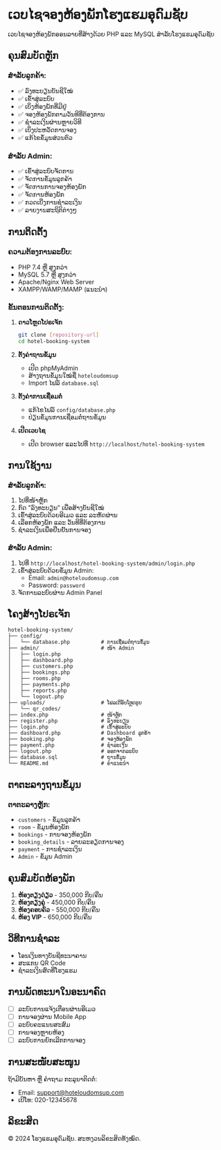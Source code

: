 # ເວບໄຊຈອງຫ້ອງພັກໂຮງແຮມອຸດົມຊັບ

ເວບໄຊຈອງຫ້ອງພັກອອນລາຍທີ່ສ້າງດ້ວຍ PHP ແລະ MySQL ສຳລັບໂຮງແຮມອຸດົມຊັບ

## ຄຸນສົມບັດຫຼັກ

### ສຳລັບລູກຄ້າ:
- ✅ ລົງທະບຽນບັນຊີໃໝ່
- ✅ ເຂົ້າສູ່ລະບົບ
- ✅ ເບິ່ງຫ້ອງພັກທີ່ມີຢູ່
- ✅ ຈອງຫ້ອງພັກຕາມວັນທີທີ່ຕ້ອງການ
- ✅ ຊຳລະເງິນຜ່ານຫຼາຍວິທີ
- ✅ ເບິ່ງປະຫວັດການຈອງ
- ✅ ແກ້ໄຂຂໍ້ມູນສ່ວນຕົວ

### ສຳລັບ Admin:
- ✅ ເຂົ້າສູ່ລະບົບຈັດການ
- ✅ ຈັດການຂໍ້ມູນລູກຄ້າ
- ✅ ຈັດການການຈອງຫ້ອງພັກ
- ✅ ຈັດການຫ້ອງພັກ
- ✅ ກວດເບີ່ງການຊຳລະເງິນ
- ✅ ລາຍງານສະຖິຕິຕ່າງໆ

## ການຕິດຕັ້ງ

### ຄວາມຕ້ອງການລະບົບ:
- PHP 7.4 ຫຼື ສູງກວ່າ
- MySQL 5.7 ຫຼື ສູງກວ່າ
- Apache/Nginx Web Server
- XAMPP/WAMP/MAMP (ແນະນຳ)

### ຂັ້ນຕອນການຕິດຕັ້ງ:

1. **ດາວໂຫຼດໂປຣເຈັກ**
   ```bash
   git clone [repository-url]
   cd hotel-booking-system
   ```

2. **ຕັ້ງຄ່າຖານຂໍ້ມູນ**
   - ເປີດ phpMyAdmin
   - ສ້າງຖານຂໍ້ມູນໃໝ່ຊື່ `hoteloudomsup`
   - Import ໄຟລ໌ `database.sql`

3. **ຕັ້ງຄ່າການເຊື່ອມຕໍ່**
   - ແກ້ໄຂໄຟລ໌ `config/database.php`
   - ປ່ຽນຂໍ້ມູນການເຊື່ອມຕໍ່ຖານຂໍ້ມູນ

4. **ເປີດເວບໄຊ**
   - ເປີດ browser ແລະໄປທີ່ `http://localhost/hotel-booking-system`

## ການໃຊ້ງານ

### ສຳລັບລູກຄ້າ:
1. ໄປທີ່ໜ້າຫຼັກ
2. ກົດ "ລົງທະບຽນ" ເພື່ອສ້າງບັນຊີໃໝ່
3. ເຂົ້າສູ່ລະບົບດ້ວຍອີເມວ ແລະ ລະຫັດຜ່ານ
4. ເລືອກຫ້ອງພັກ ແລະ ວັນທີທີ່ຕ້ອງການ
5. ຊຳລະເງິນເພື່ອຢືນຢັນການຈອງ

### ສຳລັບ Admin:
1. ໄປທີ່ `http://localhost/hotel-booking-system/admin/login.php`
2. ເຂົ້າສູ່ລະບົບດ້ວຍຂໍ້ມູນ Admin:
   - Email: `admin@hoteloudomsup.com`
   - Password: `password`
3. ຈັດການລະບົບຜ່ານ Admin Panel

## ໂຄງສ້າງໂປຣເຈັກ

```
hotel-booking-system/
├── config/
│   └── database.php          # ການເຊື່ອມຕໍ່ຖານຂໍ້ມູນ
├── admin/                    # ໜ້າ Admin
│   ├── login.php
│   ├── dashboard.php
│   ├── customers.php
│   ├── bookings.php
│   ├── rooms.php
│   ├── payments.php
│   ├── reports.php
│   └── logout.php
├── uploads/                  # ໂຟລເດີອັບໂຫຼດຮູບ
│   └── qr_codes/
├── index.php                 # ໜ້າຫຼັກ
├── register.php              # ລົງທະບຽນ
├── login.php                 # ເຂົ້າສູ່ລະບົບ
├── dashboard.php             # Dashboard ລູກຄ້າ
├── booking.php               # ຈອງຫ້ອງພັກ
├── payment.php               # ຊຳລະເງິນ
├── logout.php                # ອອກຈາກລະບົບ
├── database.sql              # ຖານຂໍ້ມູນ
└── README.md                 # ຄຳແນະນຳ
```

## ຕາຕະລາງຖານຂໍ້ມູນ

### ຕາຕະລາງຫຼັກ:
- `customers` - ຂໍ້ມູນລູກຄ້າ
- `room` - ຂໍ້ມູນຫ້ອງພັກ
- `bookings` - ການຈອງຫ້ອງພັກ
- `booking_details` - ລາຍລະອຽດການຈອງ
- `payment` - ການຊຳລະເງິນ
- `Admin` - ຂໍ້ມູນ Admin

## ຄຸນສົມບັດຫ້ອງພັກ

1. **ຫ້ອງຕຽງດ່ຽວ** - 350,000 ກີບ/ຄືນ
2. **ຫ້ອງຕຽງຄູ່** - 450,000 ກີບ/ຄືນ
3. **ຫ້ອງຄອບຄົວ** - 550,000 ກີບ/ຄືນ
4. **ຫ້ອງ VIP** - 650,000 ກີບ/ຄືນ

## ວິທີການຊຳລະ

- ໂອນເງິນທາງບັນຊີທະນາຄານ
- ສະແກນ QR Code
- ຊຳລະເງິນສົດທີ່ໂຮງແຮມ

## ການພັດທະນາໃນອະນາຄົດ

- [ ] ລະບົບການແຈ້ງເຕືອນຜ່ານອີເມວ
- [ ] ການຈອງຜ່ານ Mobile App
- [ ] ລະບົບຄະແນນສະສົມ
- [ ] ການຈອງຫຼາຍຫ້ອງ
- [ ] ລະບົບການຍົກເລີກການຈອງ

## ການສະໜັບສະໜູນ

ຖ້າມີບັນຫາ ຫຼື ຄຳຖາມ ກະລຸນາຕິດຕໍ່:
- Email: support@hoteloudomsup.com
- ເບີໂທ: 020-12345678

## ລິຂະສິດ

© 2024 ໂຮງແຮມອຸດົມຊັບ. ສະຫງວນລິຂະສິດທັງໝົດ. 